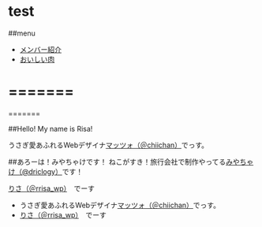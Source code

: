 # test  

##menu  
- [メンバー紹介](about-member.md)
- [おいしい肉](niku.md)

=======
=======

=======

##Hello! My name is Risa!

うさぎ愛あふれるWebデザイナ[マッツォ（＠chiichan）](https://twitter.com/chiichan)でっす。



##あろーは！みやちゃけです！
ねこがすき！旅行会社で制作やってる[みやちゃけ（@driclogy）](https://twitter.com/driclogy)です！

[りさ（＠rrisa_wp）](https://twitter.com/rrisa_wp)　でーす

- うさぎ愛あふれるWebデザイナ[マッツォ（＠chiichan）](https://twitter.com/chiichan)でっす。
- [りさ（＠rrisa_wp）](https://twitter.com/rrisa_wp)　でーす


